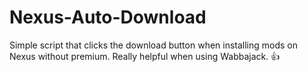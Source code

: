 # Nexus-Auto-Download
Simple script that clicks the download button when installing mods on Nexus without premium. Really helpful when using Wabbajack. 👍
